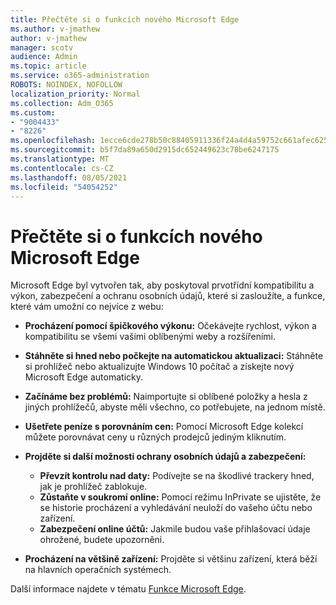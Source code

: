```yaml
---
title: Přečtěte si o funkcích nového Microsoft Edge
ms.author: v-jmathew
author: v-jmathew
manager: scotv
audience: Admin
ms.topic: article
ms.service: o365-administration
ROBOTS: NOINDEX, NOFOLLOW
localization_priority: Normal
ms.collection: Adm_O365
ms.custom:
- "9004433"
- "8226"
ms.openlocfilehash: 1ecce6cde278b50c88405911336f24a4d4a59752c661afec62536d6dd824662e
ms.sourcegitcommit: b5f7da89a650d2915dc652449623c78be6247175
ms.translationtype: MT
ms.contentlocale: cs-CZ
ms.lasthandoff: 08/05/2021
ms.locfileid: "54054252"
---
```

# <a name="learn-about-the-features-of-the-new-microsoft-edge"></a>Přečtěte si o funkcích nového Microsoft Edge

Microsoft Edge byl vytvořen tak, aby poskytoval prvotřídní kompatibilitu a výkon, zabezpečení a ochranu osobních údajů, které si zasloužíte, a funkce, které vám umožní co nejvíce z webu:

- **Procházení pomocí špičkového výkonu:** Očekávejte rychlost, výkon a kompatibilitu se všemi vašimi oblíbenými weby a rozšířeními.
- **Stáhněte si hned nebo počkejte na automatickou aktualizaci:** Stáhněte si prohlížeč nebo aktualizujte Windows 10 počítač a získejte nový Microsoft Edge automaticky.
- **Začínáme bez problémů:** Naimportujte si oblíbené položky a hesla z jiných prohlížečů, abyste měli všechno, co potřebujete, na jednom místě.
- **Ušetřete peníze s porovnáním cen:** Pomocí Microsoft Edge kolekcí můžete porovnávat ceny u různých prodejců jediným kliknutím.
- **Projděte si další možnosti ochrany osobních údajů a zabezpečení:**
  - **Převzít kontrolu nad daty:** Podívejte se na škodlivé trackery hned, jak je prohlížeč zablokuje.
  - **Zůstaňte v soukromí online:** Pomocí režimu InPrivate se ujistěte, že se historie procházení a vyhledávání neuloží do vašeho účtu nebo zařízení.
  - **Zabezpečení online účtů:** Jakmile budou vaše přihlašovací údaje ohrožené, budete upozorněni.

- **Procházení na většině zařízení:** Projděte si většinu zařízení, která běží na hlavních operačních systémech.

Další informace najdete v tématu [Funkce Microsoft Edge](https://go.microsoft.com/fwlink/?linkid=2146817).
